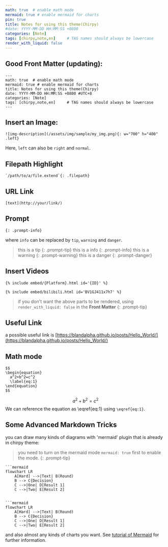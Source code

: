 ```yaml
---
math: true  # enable math mode
mermaid: true # enable mermaid for charts
pin: true
title: Notes for using this theme(Chirpy)
#date: YYYY-MM-DD HH:MM:SS +0800
categories: [Note]
tags: [chirpy,note,en]     # TAG names should always be lowercase
render_with_liquid: false
---
```


## Good Front Matter (updating):

```
---
math: true  # enable math mode
mermaid: true # enable mermaid for charts
title: Notes for using this theme(Chirpy)
date: YYYY-MM-DD HH:MM:SS +0800 #UTC+8
categories: [Note]
tags: [chirpy,note,en]     # TAG names should always be lowercase
---
```

## Insert an Image:
```
![img-description](/assets/img/sample/my_img.png){: w="700" h="400" .left}
```
Here, `left` can also be `right` and `normal`.

## Filepath Highlight
```
`/path/to/a/file.extend`{: .filepath}
```

## URL Link
```
[text](http://your/link/)
```

## Prompt
```
{: .prompt-info}
```
where `info` can be replaced by `tip`, `warning` and `danger`.
> this is a tip
{: .prompt-tip}
> this is a info
{: .prompt-info}
> this is a warning
{: .prompt-warning}
> this is a danger
{: .prompt-danger}

## Insert Videos

```liquid
{% include embed/{Platform}.html id='{ID}' %}
```
```liquid
{% include embed/bilibili.html id='BV1GJ411x7h7' %}
```
> if you don't want the above parts to be rendered, using `render_with_liquid: false` in the **Front Matter**
{: .prompt-tip}

## Useful Link
a possible useful link is [https://blandalpha.github.io/posts/Hello_World/](https://blandalpha.github.io/posts/Hello_World/)

## Math mode
```
$$
\begin{equation}
  a^2+b^2=c^2
  \label{eq:1}
\end{equation}
$$
```
$$
\begin{equation}
  a^2+b^2=c^2
  \label{eq:1}
\end{equation}
$$
We can reference the equation as \eqref{eq:1} using `\eqref{eq:1}`.

## Some Advanced Markdown Tricks
you can draw many kinds of diagrams with 'mermaid' plugin that is already in chirpy theme:
> you need to turn on the mermaid mode `mermaid: true` first to enable the mode.
{: .prompt-tip}
```liquid
```mermaid
flowchart LR
    A[Hard] -->|Text| B(Round)
    B --> C{Decision}
    C -->|One| D[Result 1]
    C -->|Two| E[Result 2]
```
```

```mermaid
flowchart LR
    A[Hard] -->|Text| B(Round)
    B --> C{Decision}
    C -->|One| D[Result 1]
    C -->|Two| E[Result 2]
```

and also almost any kinds of charts you want. See [tutorial of Mermaid](https://mermaid.js.org/intro/syntax-reference.html) for further information.
